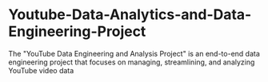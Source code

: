 # Youtube-Data-Analytics-and-Data-Engineering-Project
The "YouTube Data Engineering and Analysis Project" is an end-to-end data engineering project that focuses on managing, streamlining, and analyzing YouTube video data
